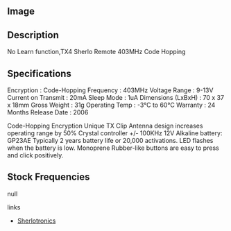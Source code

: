 ## Image



## Description

No Learn function,TX4 Sherlo Remote 403MHz Code Hopping

## Specifications

Encryption : Code-Hopping
Frequency : 403MHz
Voltage Range : 9-13V
Current on Transmit : 20mA
Sleep Mode : 1uA
Dimensions (LxBxH) : 70 x 37 x 18mm
Gross Weight : 31g
Operating Temp : -3°C to 60°C
Warranty : 24 Months
Release Date : 2006

Code-Hopping Encryption
Unique TX Clip Antenna design increases operating range by 50%
Crystal controller +/- 100KHz
12V Alkaline battery: GP23AE
Typically 2 years battery life or 20,000 activations.
LED flashes when the battery is low.
Monoprene Rubber-like buttons are easy to press and click positively.

## Stock Frequencies

null

links
- [Sherlotronics](https://www.sherlotronics.co.za)